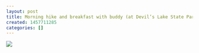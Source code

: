 ```yaml
---
layout: post
title: Morning hike and breakfast with buddy (at Devil’s Lake State Park)
created: 1457711285
categories: []
---
```

<img src="http://41.media.tumblr.com/23f7e0cd20d44ef339b78a33b4a3ba7a/tumblr_o3vt85mcEg1rsr8w3o1_500.jpg"/><br/><br/>
